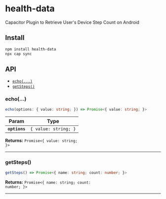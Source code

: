 # health-data

Capacitor Plugin to Retrieve User's Device Step Count on Android

## Install

```bash
npm install health-data
npx cap sync
```

## API

<docgen-index>

* [`echo(...)`](#echo)
* [`getSteps()`](#getsteps)

</docgen-index>

<docgen-api>
<!--Update the source file JSDoc comments and rerun docgen to update the docs below-->

### echo(...)

```typescript
echo(options: { value: string; }) => Promise<{ value: string; }>
```

| Param         | Type                            |
| ------------- | ------------------------------- |
| **`options`** | <code>{ value: string; }</code> |

**Returns:** <code>Promise&lt;{ value: string; }&gt;</code>

--------------------


### getSteps()

```typescript
getSteps() => Promise<{ name: string; count: number; }>
```

**Returns:** <code>Promise&lt;{ name: string; count: number; }&gt;</code>

--------------------

</docgen-api>
